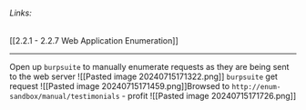###### Links:
[[2.2.1 - 2.2.7 Web Application Enumeration]]

--------------


Open up `burpsuite` to manually enumerate requests as they are being sent to the web server
![[Pasted image 20240715171322.png]]
`burpsuite` get request
![[Pasted image 20240715171459.png]]Browsed to `http://enum-sandbox/manual/testimonials` - profit
![[Pasted image 20240715171726.png]]